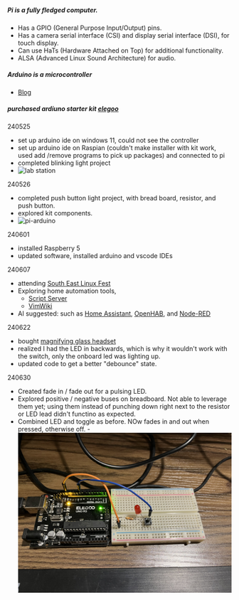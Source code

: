 ##### Pi is a fully fledged computer.
- Has a GPIO (General Purpose Input/Output) pins.
- Has a camera serial interface (CSI) and display serial interface (DSI), for touch display.
- Can use HaTs (Hardware Attached on Top) for additional functionality.
- ALSA (Advanced Linux Sound Architecture) for audio.
##### Arduino is a microcontroller
- [Blog](https://www.leorover.tech/post/raspberry-pi-or-arduino-when-to-choose-which)

##### purchased ardiuno starter kit [elegoo](https://www.amazon.com/dp/B01D8KOZF4?psc=1&smid=A2WWHQ25ENKVJ1&ref_=chk_typ_imgToDp)

240525
- set up arduino ide on windows 11, could not see the controller
- set up arduino ide on Raspian (couldn't make installer with kit work, used add /remove programs to pick up packages) and connected to pi
- completed blinking light project
- ![lab station](images/lab_station.png)

240526
- completed push button light project, with bread board, resistor, and push button.
- explored kit components.
- ![pi-arduino](images/pi-arduino.png)

240601
- installed Raspberry 5
- updated software, installed arduino and vscode IDEs

240607
- attending [South East Linux Fest](https://southeastlinuxfest.org/self-2014-2/)
- Exploring home automation tools,
  -  [Script Server](https://github.com/bugy/script-server)
  - [VimWiki](https://vimwiki.github.io/vimwikiwiki/)
- AI suggested: such as [Home Assistant](https://www.home-assistant.io/), [OpenHAB](https://www.openhab.org/), and [Node-RED](https://nodered.org/) 

240622
- bought [magnifying glass headset](https://www.amazon.com/dp/B07T4KPYN2?psc=1&ref=ppx_yo2ov_dt_b_product_details)
- realized I had the LED in backwards, which is why it wouldn't work with the switch, only the onboard led was lighting up.
- updated code to get a better "debounce" state.

240630
- Created fade in / fade out for a pulsing LED.
- Explored positive / negative buses on breadboard. Not able to leverage them yet; using them instead of punching down right next to the resistor or LED lead didn't functino as expected.
- Combined LED and toggle as before. NOw fades in and out when pressed, otherwise off.
-![led](images/led.png)